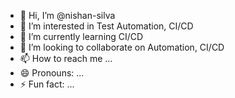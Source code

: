 - 👋 Hi, I’m @nishan-silva
- 👀 I’m interested in Test Automation, CI/CD
- 🌱 I’m currently learning CI/CD
- 💞️ I’m looking to collaborate on Automation, CI/CD
- 📫 How to reach me ...
- 😄 Pronouns: ...
- ⚡ Fun fact: ...

<!---
nishan-silva/nishan-silva is a ✨ special ✨ repository because its `README.md` (this file) appears on your GitHub profile.
You can click the Preview link to take a look at your changes.
--->
